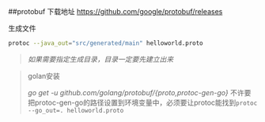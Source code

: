 ##protobuf
下载地址 https://github.com/google/protobuf/releases

生成文件

```bash
protoc --java_out="src/generated/main" helloworld.proto
```
>*如果需要指定生成目录，目录一定要先建立出来*

>golan安装
>
>*go get -u github.com/golang/protobuf/{proto,protoc-gen-go}*
>不许要把protoc-gen-go的路径设置到环境变量中，必须要让protoc能找到`protoc --go_out=. helloworld.proto`